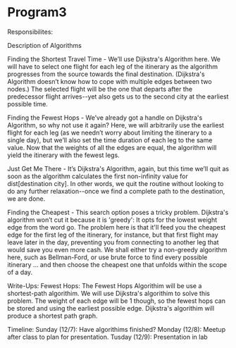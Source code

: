 Program3
========
Responsibilites:

Description of Algorithms

Finding the Shortest Travel Time - We’ll use Dijkstra's Algorithm here. 
We will have to select one flight for each leg of the itinerary as the 
algorithm progresses from the source towards the final destination. 
(Dijkstra's Algorithm doesn’t know how to cope with multiple edges 
between two nodes.) The selected flight will be the one that departs 
after the predecessor flight arrives--yet also gets us to the second 
city at the earliest possible time.

Finding the Fewest Hops - We’ve already got a handle on Dijkstra's 
Algorithm, so why not use it again? Here, we will arbitrarily use the 
earliest flight for each leg (as we needn’t worry about limiting the 
itinerary to a single day), but we’ll also set the time duration of each 
leg to the same value. Now that the weights of all the edges are equal, 
the algorithm will yield the itinerary with the fewest legs.

Just Get Me There - It’s Dijkstra's Algorithm, again, but this time we’ll 
quit as soon as the algorithm calculates the first non-infinity value for 
dist[destination city]. In other words, we quit the routine without 
looking to do any further relaxation--once we find a complete path to 
the destination, we are done.

Finding the Cheapest - This search option poses a tricky problem. 
Dijkstra's algorithm won’t cut it because it is 'greedy': It opts for the 
lowest weight edge from the word go. The problem here is that it'll feed 
you the cheapest edge for the first leg of the itinerary, for instance, 
but that first flight may leave later in the day, preventing you from 
connecting to another leg that would save you even more cash. We shall 
either try a non-greedy algorithm here, such as Bellman-Ford, or use 
brute force to find every possible itinerary … and then choose the 
cheapest one that unfolds  within the scope of a day.

Write-Ups:
Fewest Hops: The Fewest Hops Algorithim will be use a shortest-path 
algorithim. We will use Dijkstra's algorithim to solve this problem. 
The weight of each edge will be 1 though, so the fewest hops can be 
stored and using the earliest possible edge. Dijkstra's algorithim will 
produce a shortest path graph. 

Timeline:
Sunday (12/7): Have algorithims finished?
Monday (12/8): Meetup after class to plan for presentation.
Tusday (12/9): Presentation in lab
